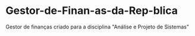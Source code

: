 # Gestor-de-Finan-as-da-Rep-blica
Gestor de finanças criado para a disciplina "Análise e Projeto de Sistemas"
